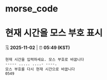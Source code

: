 # morse_code
# 현재 시간을 모스 부호 표시
<!-- MORSE_TIME_START -->
🗓️ **2025-11-02** | ⏰ **05:49 (KST)**

```
현재 시간을 입력하세요. 모스 부호로 바꿉니다
----- ..... ....- ----.
모스 부호를 다시 현재 시간으로 바꿉니다
0549
```
<!-- MORSE_TIME_END -->
